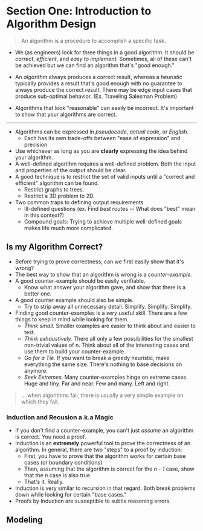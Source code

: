 # Section One: Introduction to Algorithm Design
> An algorithm is a procedure to accomplish a specific task.

- We (as engineers) look for three things in a good algorithm. It should be *correct*, *efficient*, and *easy to implement.* Sometimes, all of these can't be achieved but we can find an algorithm that's "good enough."

- An *algorithm* always produces a correct result, whereas a *heuristic* typically provides a result that's good enough with no guarantee to always produce the correct result. There may be edge input cases that produce sub-optimal behavior. (Ex. Traveling Salesman Problem) 

- Algorithms that look "reasonable" can easily be incorrect. It's important to show that your algorithms are correct. 

---

- Algorithms can be expressed in *pseudocode*, *actual code*, or *English.* 
	- Each has its own trade-offs between "ease of expression" and precision
- Use whichever as long as you are **clearly** expressing the idea behind your
  algorithm.
- A well-defined algorithm requires a well-defined problem. Both the input and
  properties of the output should be clear. 
- A good technique is to restrict the set of valid inputs until a "correct and
  efficient" algorithm can be found.
	- Restrict graphs to trees.
	- Restrict a 3D problem to 2D.
- Two common traps to defining output requirements
	- Ill-defined questions (ex. Find *best* routes -- What does "best" mean in
	  this context?)
	- Compound goals: Trying to achieve multiple well-defined goals makes life
	  much more complicated.

## Is my Algorithm Correct?

- Before trying to prove correctness, can we first easily show that it's wrong?
- The best way to show that an algorithm is wrong is a *counter-example.*
- A good counter-example should be easily verifiable.
	- Know what answer your algorithm gave, and show that there is a better one.
- A good counter example should also be simple.
	- Try to strip away all unnecessary detail. Simplify. Simplify. Simplify. 
- Finding good counter-examples is a *very* useful skill. There are a few things
  to keep in mind while looking for them.
	- *Think small.* Smaller examples are easier to think about and easier to
	  test.
	- *Think exhaustively.* There all only a few possibilities for the smallest
	  non-trivial values of n. Think about all of the interesting cases and use
	  them to build your counter-example.
	- *Go for a Tie.* If you want to break a greedy heuristic, make everything
	  the same size. There's nothing to base decisions on anymore.
	- *Seek Extremes.* Many counter-examples hinge on extreme cases. Huge and
	  tiny. Far and near. Few and many. Left and right.

> ... when algorithms fail, there is usually a very simple example on which they
> fail.

### Induction and Recusion a.k.a Magic

- If you don't find a counter-example, you can't just *assume* an algorithm is
  correct. You need a proof.
- Induction is an **extremely** powerful tool to prove the correctness of an
  algorithm. In general, there are two "steps" to a proof by induction:
	- First, you have to prove that the algorithm works for certain base cases
	  (or boundary conditions)
	- Then, assuming that the algorithm is correct for the *n - 1* case, show
	  that the *n* case is also true.
	- That's it. Really.
- Induction is very similar to recursion in that regard. Both break problems
  down while looking for certain "base cases."
- Proofs by Induction are susceptible to subtle reasoning errors.

## Modeling


